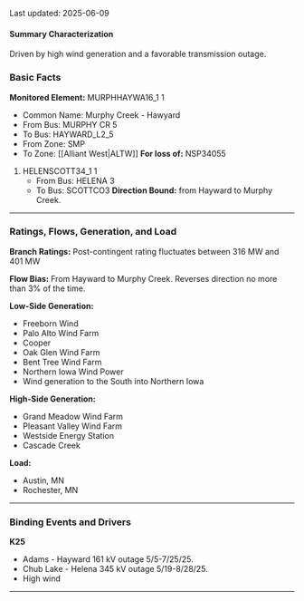 Last updated: 2025-06-09
#### Summary Characterization
Driven by high wind generation and a favorable transmission outage.
### Basic Facts
**Monitored Element:** MURPHHAYWA16_1 1
- Common Name: Murphy Creek - Hawyard
- From Bus: MURPHY CR 5
- To Bus: HAYWARD_L2_5
- From Zone: SMP
- To Zone: [[Alliant West|ALTW]]
**For loss of:** NSP34055
1. HELENSCOTT34_1 1
    - From Bus: HELENA 3
    - To Bus: SCOTTCO3
**Direction Bound:** from Hayward to Murphy Creek.

---
### Ratings, Flows, Generation, and Load
**Branch Ratings:**
Post-contingent rating fluctuates between 316 MW and 401 MW 

**Flow Bias:**
From Hayward to Murphy Creek. Reverses direction no more than 3% of the time.

**Low-Side Generation:**
- Freeborn Wind
- Palo Alto Wind Farm
- Cooper
- Oak Glen Wind Farm
- Bent Tree Wind Farm
- Northern Iowa Wind Power
- Wind generation to the South into Northern Iowa

**High-Side Generation:**
- Grand Meadow Wind Farm
- Pleasant Valley Wind Farm
- Westside Energy Station
- Cascade Creek

**Load:**
- Austin, MN
- Rochester, MN

---
### Binding Events and Drivers
**K25**
- Adams - Hayward 161 kV outage 5/5-7/25/25.
- Chub Lake - Helena 345 kV outage 5/19-8/28/25.
- High wind

---
